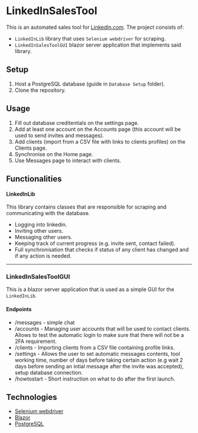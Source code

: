 # LinkedInSalesTool

This is an automated sales tool for [LinkedIn.com](https://linkedin.com/). The project consists of:
*  `LinkedInLib` library that uses `Selenium webdriver` for scraping.
*  `LinkedInSalesToolGUI` blazor server application that implements said library.

## Setup

1. Host a PostgreSQL database (guide in `Database Setup` folder).
2. Clone the repository.

## Usage

1. Fill out database creditentials on the settings page.
2. Add at least one account on the Accounts page (this account will be used to send invites and messages).
3. Add clients (import from a CSV file with links to clients profiles) on the Clients page.
4. Synchronise on the Home page.
5. Use Messages page to interact with clients.

## Functionalities

#### LinkedInLib

This library contains classes that are responsible for scraping and communicating with the database.

* Logging into linkedin.
* Inviting other users.
* Messaging other users.
* Keeping track of current progress (e.g. invite sent, contact failed).
* Full synchronisation that checks if status of any client has changed and if any action is needed.
---
### LinkedInSalesToolGUI

This is a blazor server application that is used as a simple GUI for the `LinkedInLib`.

#### Endpoints

* /messages - simple chat
* /accounts - Managing user accounts that will be used to contact clients. Allows to test the automatic login to make sure that there will not be a 2FA requirement.
* /clients - Importing clients from a CSV file containing profile links.
* /settings - Allows the user to set automatic messages contents, tool working time, number of days before taking certain action (e.g wait 2 days before sending an intial message after the invite was accepted), setup database connection.
* /howtostart - Short instruction on what to do after the first launch.

## Technologies

* [Selenium webdriver](https://www.selenium.dev/documentation/webdriver/)
* [Blazor](https://dotnet.microsoft.com/apps/aspnet/web-apps/blazor)
* [PostgreSQL](https://www.postgresql.org/)

